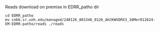 
Reads download on premise in EDRR_patho dir
```
cd EDRR_patho
mv cobb.sr.unh.edu/managed/240126_A01346_0126_AHJKWVDRX3_16Mer012624-EM-EDRR-patho/reads ./reads
